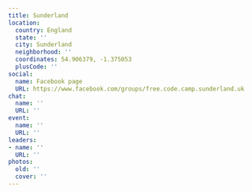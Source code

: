 ```yaml
---
title: Sunderland
location:
  country: England
  state: ''
  city: Sunderland
  neighborhood: ''
  coordinates: 54.906379, -1.375053
  plusCode: ''
social:
  name: Facebook page
  URL: https://www.facebook.com/groups/free.code.camp.sunderland.uk
chat:
  name: ''
  URL: ''
event:
  name: ''
  URL: ''
leaders:
- name: ''
  URL: ''
photos:
  old: ''
  cover: ''
---
```

